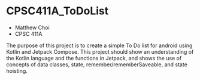 # CPSC411A_ToDoList

* Matthew Choi
* CPSC 411A

The purpose of this project is to create a simple To Do list for android using Kotlin and Jetpack Compose.
This project should show an understanding of the Kotlin language and the functions in Jetpack, and shows
the use of concepts of data classes, state, remember/rememberSaveable, and state hoisting.

